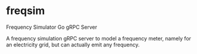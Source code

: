 # freqsim
Frequency Simulator Go gRPC Server

A frequency simulation gRPC server to model a frequency meter, namely for an electricity grid, but can actually emit any frequency.
